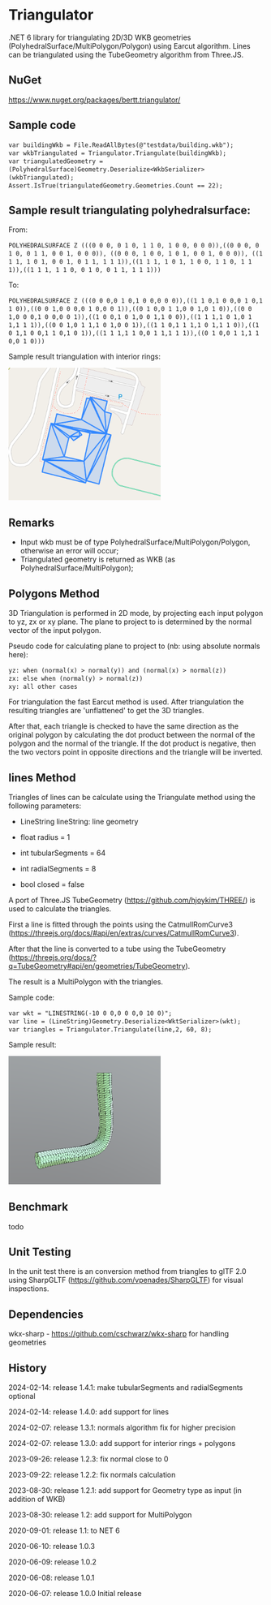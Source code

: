 # Triangulator

.NET 6 library for triangulating 2D/3D WKB geometries (PolyhedralSurface/MultiPolygon/Polygon) using Earcut algorithm. Lines
can be triangulated using the TubeGeometry algorithm from Three.JS.

## NuGet

https://www.nuget.org/packages/bertt.triangulator/

## Sample code

```
var buildingWkb = File.ReadAllBytes(@"testdata/building.wkb");
var wkbTriangulated = Triangulator.Triangulate(buildingWkb);
var triangulatedGeometry = (PolyhedralSurface)Geometry.Deserialize<WkbSerializer>(wkbTriangulated);
Assert.IsTrue(triangulatedGeometry.Geometries.Count == 22);
```

## Sample result triangulating polyhedralsurface:

From: 

```
POLYHEDRALSURFACE Z (((0 0 0, 0 1 0, 1 1 0, 1 0 0, 0 0 0)),((0 0 0, 0 1 0, 0 1 1, 0 0 1, 0 0 0)), ((0 0 0, 1 0 0, 1 0 1, 0 0 1, 0 0 0)), ((1 1 1, 1 0 1, 0 0 1, 0 1 1, 1 1 1)),((1 1 1, 1 0 1, 1 0 0, 1 1 0, 1 1 1)),((1 1 1, 1 1 0, 0 1 0, 0 1 1, 1 1 1)))
```

To:

```
POLYHEDRALSURFACE Z (((0 0 0,0 1 0,1 0 0,0 0 0)),((1 1 0,1 0 0,0 1 0,1 1 0)),((0 0 1,0 0 0,0 1 0,0 0 1)),((0 1 0,0 1 1,0 0 1,0 1 0)),((0 0 1,0 0 0,1 0 0,0 0 1)),((1 0 0,1 0 1,0 0 1,1 0 0)),((1 1 1,1 0 1,0 1 1,1 1 1)),((0 0 1,0 1 1,1 0 1,0 0 1)),((1 1 0,1 1 1,1 0 1,1 1 0)),((1 0 1,1 0 0,1 1 0,1 0 1)),((1 1 1,1 1 0,0 1 1,1 1 1)),((0 1 0,0 1 1,1 1 0,0 1 0)))
```

Sample result triangulation with interior rings:

<img src="holes.png" width="300" />

## Remarks

- Input wkb must be of type PolyhedralSurface/MultiPolygon/Polygon, otherwise an error will occur;
- Triangulated geometry is returned as WKB (as PolyhedralSurface/MultiPolygon);

## Polygons Method 

3D Triangulation is performed in 2D mode, by projecting each input polygon
to yz, zx or xy plane. The plane to project to is determined by the normal vector of the 
input polygon.

Pseudo code for calculating plane to project to (nb: using absolute normals here): 

```
yz: when (normal(x) > normal(y)) and (normal(x) > normal(z))
zx: else when (normal(y) > normal(z))
xy: all other cases
```

For triangulation the fast Earcut method is 
used. After triangulation the resulting triangles are 'unflattened' to get the 
3D triangles. 

After that, each triangle is checked to have the same direction as the original polygon by calculating
the dot product between the normal of the polygon and the normal of the triangle. If the dot 
product is negative, then the two vectors point in opposite directions and the triangle will be 
inverted.

## lines Method 

Triangles of lines can be calculate using the Triangulate method using the following parameters:

 - LineString lineString: line geometry
 
 - float radius = 1
 
 - int tubularSegments = 64
 
 - int radialSegments = 8
 
 - bool closed = false

 A port of Three.JS TubeGeometry (https://github.com/hjoykim/THREE/) is used to calculate the triangles.
 
First a line is fitted through the points using the CatmullRomCurve3 (https://threejs.org/docs/#api/en/extras/curves/CatmullRomCurve3). 

After that the line is converted to a tube using the TubeGeometry (https://threejs.org/docs/?q=TubeGeometry#api/en/geometries/TubeGeometry).
 
The result is a MultiPolygon with the triangles.

Sample code: 


```
var wkt = "LINESTRING(-10 0 0,0 0 0,0 10 0)";
var line = (LineString)Geometry.Deserialize<WktSerializer>(wkt);
var triangles = Triangulator.Triangulate(line,2, 60, 8);
```

Sample result:

<img src="line.png" width="300" />


## Benchmark

todo

## Unit Testing

In the unit test there is an conversion method from triangles to glTF 2.0 using SharpGLTF (https://github.com/vpenades/SharpGLTF)
for visual inspections.

## Dependencies

wkx-sharp - https://github.com/cschwarz/wkx-sharp for handling geometries

## History

2024-02-14: release 1.4.1: make tubularSegments and radialSegments optional

2024-02-14: release 1.4.0: add support for lines

2024-02-07: release 1.3.1: normals algorithm fix for higher precision

2024-02-07: release 1.3.0: add support for interior rings + polygons

2023-09-26: release 1.2.3: fix normal close to 0

2023-09-22: release 1.2.2: fix normals calculation

2023-08-30: release 1.2.1: add support for Geometry type as input (in addition of WKB)

2023-08-30: release 1.2: add support for MultiPolygon

2020-09-01: release 1.1: to NET 6

2020-06-10: release 1.0.3

2020-06-09: release 1.0.2

2020-06-08: release 1.0.1

2020-06-07: release 1.0.0 Initial release



